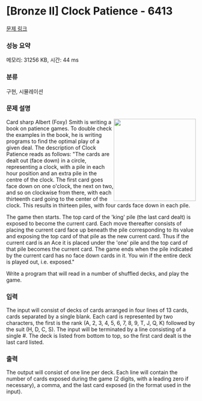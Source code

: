 # [Bronze II] Clock Patience - 6413 

[문제 링크](https://www.acmicpc.net/problem/6413) 

### 성능 요약

메모리: 31256 KB, 시간: 44 ms

### 분류

구현, 시뮬레이션

### 문제 설명

<p><img alt="" src="https://onlinejudgeimages.s3-ap-northeast-1.amazonaws.com/problem/6413/1.png" style="float:right; height:218px; width:218px">Card sharp Albert (Foxy) Smith is writing a book on patience games. To double check the examples in the book, he is writing programs to find the optimal play of a given deal. The description of Clock Patience reads as follows: "The cards are dealt out (face down) in a circle, representing a clock, with a pile in each hour position and an extra pile in the centre of the clock. The first card goes face down on one o'clock, the next on two, and so on clockwise from there, with each thirteenth card going to the center of the clock. This results in thirteen piles, with four cards face down in each pile.</p>

<p>The game then starts. The top card of the 'king' pile (the last card dealt) is exposed to become the current card. Each move thereafter consists of placing the current card face up beneath the pile corresponding to its value and exposing the top card of that pile as the new current card. Thus if the current card is an Ace it is placed under the 'one' pile and the top card of that pile becomes the current card. The game ends when the pile indicated by the current card has no face down cards in it. You win if the entire deck is played out, i.e. exposed."</p>

<p>Write a program that will read in a number of shuffled decks, and play the game.</p>

### 입력 

 <p>The input will consist of decks of cards arranged in four lines of 13 cards, cards separated by a single blank. Each card is represented by two characters, the first is the rank (A, 2, 3, 4, 5, 6, 7, 8, 9, T, J, Q, K) followed by the suit (H, D, C, S). The input will be terminated by a line consisting of a single #. The deck is listed from bottom to top, so the first card dealt is the last card listed.</p>

### 출력 

 <p>The output will consist of one line per deck. Each line will contain the number of cards exposed during the game (2 digits, with a leading zero if necessary), a comma, and the last card exposed (in the format used in the input).</p>

